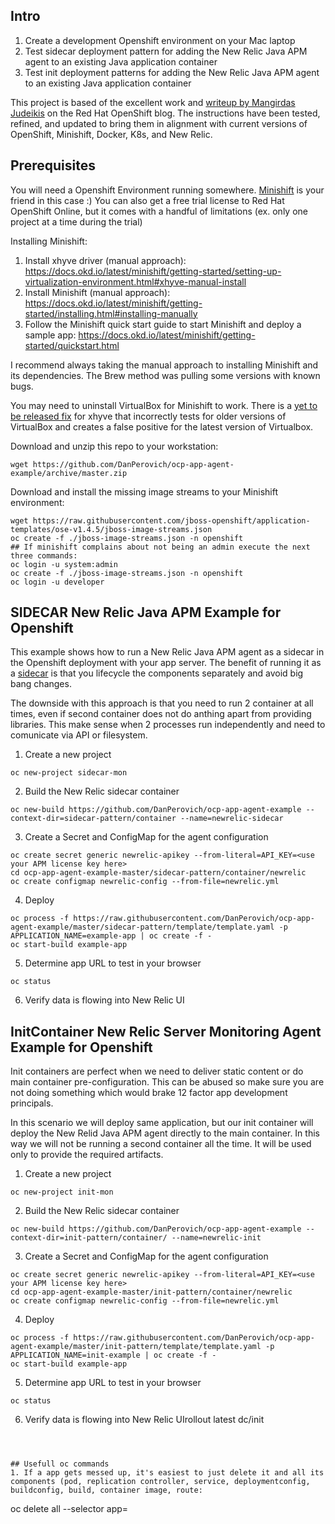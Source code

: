 ## Intro
1. Create a development Openshift environment on your Mac laptop
2. Test sidecar deployment pattern for adding the New Relic Java APM agent to an existing Java application container
3. Test init deployment patterns for adding the New Relic Java APM agent to an existing Java application container

This project is based of the excellent work and [writeup by Mangirdas Judeikis](https://blog.openshift.com/patterns-application-augmentation-openshift/) on the Red Hat OpenShift blog.  The instructions have been tested, refined, and updated to bring them in alignment with current versions of OpenShift, Minishift, Docker, K8s, and New Relic.


## Prerequisites 
You will need a Openshift Environment running somewhere. [Minishift](https://github.com/minishift/minishift) is your friend in this case :)  You can also get a free trial license to Red Hat OpenShift Online, but it comes with a handful of limitations (ex. only one project at a time during the trial)

Installing Minishift:
1. Install xhyve driver (manual approach): https://docs.okd.io/latest/minishift/getting-started/setting-up-virtualization-environment.html#xhyve-manual-install
2. Install Minishift (manual approach): https://docs.okd.io/latest/minishift/getting-started/installing.html#installing-manually
3. Follow the Minishift quick start guide to start Minishift and deploy a sample app: https://docs.okd.io/latest/minishift/getting-started/quickstart.html

I recommend always taking the manual approach to installing Minishift and its dependencies.  The Brew method was pulling some versions with known bugs.

You may need to uninstall VirtualBox for Minishift to work.  There is a [yet to be released fix](https://github.com/machine-drivers/docker-machine-driver-xhyve/issues/213) for xhyve that incorrectly tests for older versions of VirtualBox and creates a false positive for the latest version of Virtualbox.

Download and unzip this repo to your workstation:
```
wget https://github.com/DanPerovich/ocp-app-agent-example/archive/master.zip
```

Download and install the missing image streams to your Minishift environment:
```
wget https://raw.githubusercontent.com/jboss-openshift/application-templates/ose-v1.4.5/jboss-image-streams.json
oc create -f ./jboss-image-streams.json -n openshift
## If minishift complains about not being an admin execute the next three commands:
oc login -u system:admin
oc create -f ./jboss-image-streams.json -n openshift
oc login -u developer
```


## SIDECAR New Relic Java APM Example for Openshift

This example shows how to run a New Relic Java APM agent as a sidecar in the Openshift deployment with your app server. The benefit of running it as a [sidecar](http://blog.kubernetes.io/2015/06/the-distributed-system-toolkit-patterns.html) is that you lifecycle the components separately and avoid big bang changes.

The downside with this approach is that you need to run 2 container at all times, even if second container does not do anthing apart from providing libraries. This make sense when 2 processes run independently and need to comunicate via API or filesystem. 

1. Create a new project
```
oc new-project sidecar-mon

```
2. Build the New Relic sidecar container
```
oc new-build https://github.com/DanPerovich/ocp-app-agent-example --context-dir=sidecar-pattern/container --name=newrelic-sidecar
```
3. Create a Secret and ConfigMap for the agent configuration
```
oc create secret generic newrelic-apikey --from-literal=API_KEY=<use your APM license key here>
cd ocp-app-agent-example-master/sidecar-pattern/container/newrelic
oc create configmap newrelic-config --from-file=newrelic.yml
```
4. Deploy
```
oc process -f https://raw.githubusercontent.com/DanPerovich/ocp-app-agent-example/master/sidecar-pattern/template/template.yaml -p APPLICATION_NAME=example-app | oc create -f -
oc start-build example-app
```
5. Determine app URL to test in your browser
```
oc status
```
6. Verify data is flowing into New Relic UI


## InitContainer New Relic Server Monitoring Agent Example for Openshift

Init containers are perfect when we need to deliver static content or do main container pre-configuration. This can be abused so make sure you are not doing something which would brake 12 factor app development principals.

In this scenario we will deploy same application, but our init container will deploy the New Relid Java APM agent directly to the main container. In this way we will not be running a second container all the time. It will be used only to provide the required artifacts. 

1. Create a new project
```
oc new-project init-mon

```
2. Build the New Relic sidecar container
```
oc new-build https://github.com/DanPerovich/ocp-app-agent-example --context-dir=init-pattern/container/ --name=newrelic-init
```
3. Create a Secret and ConfigMap for the agent configuration
```
oc create secret generic newrelic-apikey --from-literal=API_KEY=<use your APM license key here>
cd ocp-app-agent-example-master/init-pattern/container/newrelic
oc create configmap newrelic-config --from-file=newrelic.yml
```
4. Deploy
```
oc process -f https://raw.githubusercontent.com/DanPerovich/ocp-app-agent-example/master/init-pattern/template/template.yaml -p APPLICATION_NAME=init-example | oc create -f -
oc start-build example-app
```
5. Determine app URL to test in your browser
```
oc status
```
6. Verify data is flowing into New Relic UIrollout latest dc/init
```



## Usefull oc commands
1. If a app gets messed up, it's easiest to just delete it and all its components (pod, replication controller, service, deploymentconfig, buildconfig, build, container image, route:
```
oc delete all --selector app=<your app name>
```